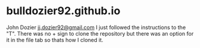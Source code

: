 # bulldozier92.github.io

John Dozier
jj.dozier92@gmail.com
I just followed the instructions to the "T".
There was no + sign to clone the repository but there was an option for it in the file tab so thats how I cloned it.
